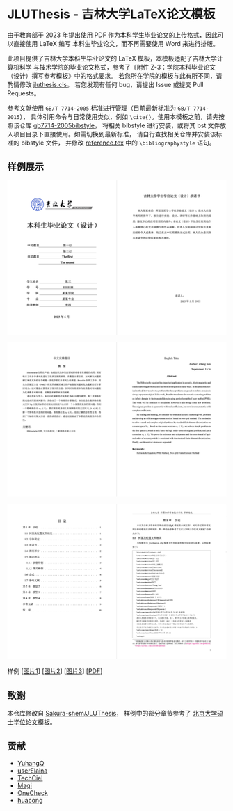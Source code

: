 # JLUThesis - 吉林大学LaTeX论文模板

由于教育部于 2023 年提出使用 PDF 作为本科学生毕业论文的上传格式，因此可以直接使用 LaTeX 编写
本科生毕业论文，而不再需要使用 Word 来进行排版。

此项目提供了吉林大学本科生毕业论文的 LaTeX 模板，本模板适配了吉林大学计算机科学
与技术学院的毕业论文格式，参考了《附件 Z-3：学院本科毕业论文（设计）撰写参考模板》中的格式要求。
若您所在学院的模板与此有所不同，请酌情修改 [jluthesis.cls](jluthesis.cls)。
若您发现有任何 bug，请提出 Issue 或提交 Pull Requests。

参考文献使用 `GB/T 7714-2005` 标准进行管理（目前最新标准为 `GB/T 7714-2015`），
具体引用命令与日常使用类似，例如 `\cite{}`。使用本模板之前，请先按照该仓库
[gb7714-2005bibstyle](https://github.com/Haixing-Hu/GBT7714-2005-BibTeX-Style)，
将相关 bibstyle 进行安装，或将其 bst 文件放入项目目录下直接使用。如需切换到最新标准，
请自行查找相关仓库并安装该标准的 bibstyle 文件，
并修改 [reference.tex](data/reference.tex) 中的 `\bibliographystyle` 语句。

## 样例展示

<p align="center">
  <img src="demo/demo1.png">
</p>

<p align="center">
  <img src="demo/demo2.png">
</p>

<p align="center">
  <img src="demo/demo3.png">
</p>


样例 [[图片1](demo/demo1.png)] [[图片2](demo/demo2.png)] [[图片3](demo/demo3.png)] [[PDF](main.pdf)]

## 致谢

本仓库修改自 [Sakura-shem/JLUThesis](https://github.com/Sakura-shem/JLUThesis)，
样例中的部分章节参考了 [北京大学硕士学位论文模板](https://github.com/iofu728/pkuthss})。

## 贡献

- [YuhangQ](https://github.com/YuhangQ)
- [userElaina](https://github.com/userElaina)
- [TechCiel](https://github.com/TechCiel)
- [Magi](https://github.com/Magikaaarp)
- [OneCheck](https://github.com/zwh2119)
- [huacong](https://github.com/huacong)
